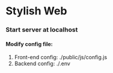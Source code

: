 # Stylish Web

### Start server at localhost
#### Modify config file:

1. Front-end config: ./public/js/config.js
2. Backend config: ./.env